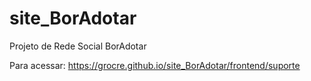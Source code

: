 # site_BorAdotar
Projeto de Rede Social BorAdotar

Para acessar:
https://grocre.github.io/site_BorAdotar/frontend/suporte
